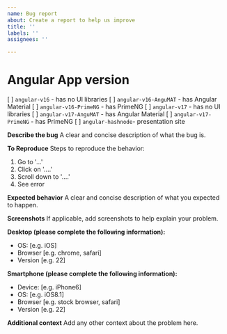 ```yaml
---
name: Bug report
about: Create a report to help us improve
title: ''
labels: ''
assignees: ''

---
```


# Angular App version

[ ] `angular-v16` - has no UI libraries
[ ] `angular-v16-AnguMAT` - has Angular Material
[ ] `angular-v16-PrimeNG` - has PrimeNG 
[ ] `angular-v17` - has no UI libraries
[ ] `angular-v17-AnguMAT` - has Angular Material
[ ] `angular-v17-PrimeNG` - has PrimeNG 
[ ] `angular-hashnode`- presentation site


**Describe the bug**
A clear and concise description of what the bug is.

**To Reproduce**
Steps to reproduce the behavior:
1. Go to '...'
2. Click on '....'
3. Scroll down to '....'
4. See error

**Expected behavior**
A clear and concise description of what you expected to happen.

**Screenshots**
If applicable, add screenshots to help explain your problem.

**Desktop (please complete the following information):**
 - OS: [e.g. iOS]
 - Browser [e.g. chrome, safari]
 - Version [e.g. 22]

**Smartphone (please complete the following information):**
 - Device: [e.g. iPhone6]
 - OS: [e.g. iOS8.1]
 - Browser [e.g. stock browser, safari]
 - Version [e.g. 22]

**Additional context**
Add any other context about the problem here.
